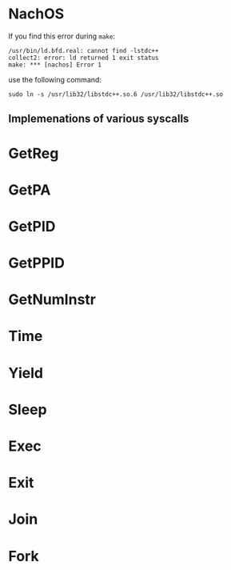 # NachOS
If you find this error during `make`:
```
/usr/bin/ld.bfd.real: cannot find -lstdc++
collect2: error: ld returned 1 exit status
make: *** [nachos] Error 1
```
use the following command:

`sudo ln -s /usr/lib32/libstdc++.so.6 /usr/lib32/libstdc++.so`

## Implemenations of various syscalls

# GetReg

# GetPA

# GetPID

# GetPPID

# GetNumInstr

# Time

# Yield

# Sleep

# Exec

# Exit

# Join

# Fork
